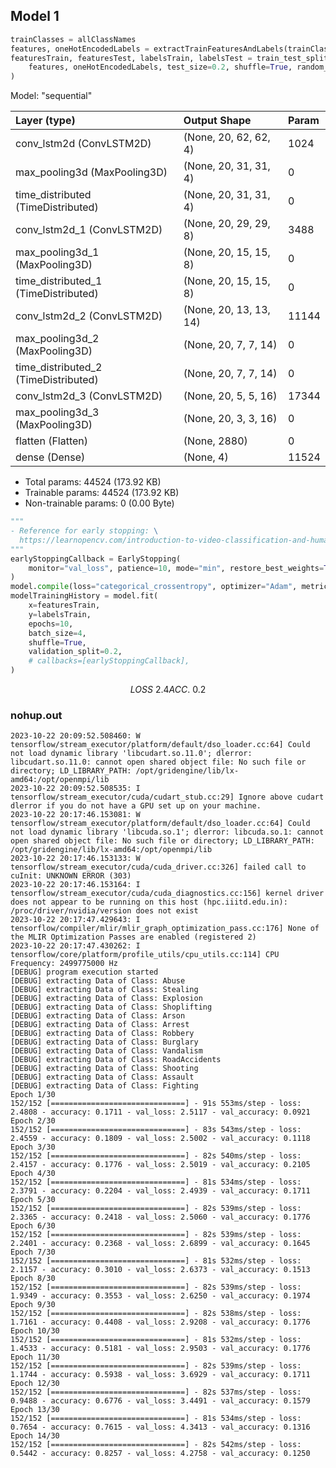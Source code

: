 ## Model 1

``` python
trainClasses = allClassNames
features, oneHotEncodedLabels = extractTrainFeaturesAndLabels(trainClasses)
featuresTrain, featuresTest, labelsTrain, labelsTest = train_test_split(
    features, oneHotEncodedLabels, test_size=0.2, shuffle=True, random_state=SEED
)
```

Model: "sequential"

| Layer (type)                         | Output Shape           | Param |
| :----------------------------------- | :--------------------- | :---- |
| conv_lstm2d (ConvLSTM2D)             | (None, 20, 62, 62, 4)  | 1024  |
| max_pooling3d (MaxPooling3D)         | (None, 20, 31, 31, 4)  | 0     |
| time_distributed (TimeDistributed)   | (None, 20, 31, 31, 4)  | 0     |
| conv_lstm2d_1 (ConvLSTM2D)           | (None, 20, 29, 29, 8)  | 3488  |
| max_pooling3d_1 (MaxPooling3D)       | (None, 20, 15, 15, 8)  | 0     |
| time_distributed_1 (TimeDistributed) | (None, 20, 15, 15, 8)  | 0     |
| conv_lstm2d_2 (ConvLSTM2D)           | (None, 20, 13, 13, 14) | 11144 |
| max_pooling3d_2 (MaxPooling3D)       | (None, 20, 7, 7, 14)   | 0     |
| time_distributed_2 (TimeDistributed) | (None, 20, 7, 7, 14)   | 0     |
| conv_lstm2d_3 (ConvLSTM2D)           | (None, 20, 5, 5, 16)   | 17344 |
| max_pooling3d_3 (MaxPooling3D)       | (None, 20, 3, 3, 16)   | 0     |
| flatten (Flatten)                    | (None, 2880)           | 0     |
| dense (Dense)                        | (None, 4)              | 11524 |
                                                                 
- Total params: 44524 (173.92 KB)
- Trainable params: 44524 (173.92 KB)
- Non-trainable params: 0 (0.00 Byte)

``` python
"""
- Reference for early stopping: \
  https://learnopencv.com/introduction-to-video-classification-and-human-activity-recognition/
"""
earlyStoppingCallback = EarlyStopping(
    monitor="val_loss", patience=10, mode="min", restore_best_weights=True
)
model.compile(loss="categorical_crossentropy", optimizer="Adam", metrics=["accuracy"])
modelTrainingHistory = model.fit(
    x=featuresTrain,
    y=labelsTrain,
    epochs=10,
    batch_size=4,
    shuffle=True,
    validation_split=0.2,
    # callbacks=[earlyStoppingCallback],
)
```

``` math
LOSS ~ 2.4
ACC. ~ 0.2
```

### nohup.out
```
2023-10-22 20:09:52.508460: W tensorflow/stream_executor/platform/default/dso_loader.cc:64] Could not load dynamic library 'libcudart.so.11.0'; dlerror: libcudart.so.11.0: cannot open shared object file: No such file or directory; LD_LIBRARY_PATH: /opt/gridengine/lib/lx-amd64:/opt/openmpi/lib
2023-10-22 20:09:52.508535: I tensorflow/stream_executor/cuda/cudart_stub.cc:29] Ignore above cudart dlerror if you do not have a GPU set up on your machine.
2023-10-22 20:17:46.153081: W tensorflow/stream_executor/platform/default/dso_loader.cc:64] Could not load dynamic library 'libcuda.so.1'; dlerror: libcuda.so.1: cannot open shared object file: No such file or directory; LD_LIBRARY_PATH: /opt/gridengine/lib/lx-amd64:/opt/openmpi/lib
2023-10-22 20:17:46.153133: W tensorflow/stream_executor/cuda/cuda_driver.cc:326] failed call to cuInit: UNKNOWN ERROR (303)
2023-10-22 20:17:46.153164: I tensorflow/stream_executor/cuda/cuda_diagnostics.cc:156] kernel driver does not appear to be running on this host (hpc.iiitd.edu.in): /proc/driver/nvidia/version does not exist
2023-10-22 20:17:47.429643: I tensorflow/compiler/mlir/mlir_graph_optimization_pass.cc:176] None of the MLIR Optimization Passes are enabled (registered 2)
2023-10-22 20:17:47.430262: I tensorflow/core/platform/profile_utils/cpu_utils.cc:114] CPU Frequency: 2499775000 Hz
[DEBUG] program execution started
[DEBUG] extracting Data of Class: Abuse
[DEBUG] extracting Data of Class: Stealing
[DEBUG] extracting Data of Class: Explosion
[DEBUG] extracting Data of Class: Shoplifting
[DEBUG] extracting Data of Class: Arson
[DEBUG] extracting Data of Class: Arrest
[DEBUG] extracting Data of Class: Robbery
[DEBUG] extracting Data of Class: Burglary
[DEBUG] extracting Data of Class: Vandalism
[DEBUG] extracting Data of Class: RoadAccidents
[DEBUG] extracting Data of Class: Shooting
[DEBUG] extracting Data of Class: Assault
[DEBUG] extracting Data of Class: Fighting
Epoch 1/30
152/152 [==============================] - 91s 553ms/step - loss: 2.4808 - accuracy: 0.1711 - val_loss: 2.5117 - val_accuracy: 0.0921
Epoch 2/30
152/152 [==============================] - 83s 543ms/step - loss: 2.4559 - accuracy: 0.1809 - val_loss: 2.5002 - val_accuracy: 0.1118
Epoch 3/30
152/152 [==============================] - 82s 540ms/step - loss: 2.4157 - accuracy: 0.1776 - val_loss: 2.5019 - val_accuracy: 0.2105
Epoch 4/30
152/152 [==============================] - 81s 534ms/step - loss: 2.3791 - accuracy: 0.2204 - val_loss: 2.4939 - val_accuracy: 0.1711
Epoch 5/30
152/152 [==============================] - 82s 539ms/step - loss: 2.3365 - accuracy: 0.2418 - val_loss: 2.5060 - val_accuracy: 0.1776
Epoch 6/30
152/152 [==============================] - 82s 539ms/step - loss: 2.2401 - accuracy: 0.2368 - val_loss: 2.6899 - val_accuracy: 0.1645
Epoch 7/30
152/152 [==============================] - 81s 532ms/step - loss: 2.1157 - accuracy: 0.3010 - val_loss: 2.6373 - val_accuracy: 0.1513
Epoch 8/30
152/152 [==============================] - 82s 539ms/step - loss: 1.9349 - accuracy: 0.3553 - val_loss: 2.6250 - val_accuracy: 0.1974
Epoch 9/30
152/152 [==============================] - 82s 538ms/step - loss: 1.7161 - accuracy: 0.4408 - val_loss: 2.9208 - val_accuracy: 0.1776
Epoch 10/30
152/152 [==============================] - 81s 532ms/step - loss: 1.4533 - accuracy: 0.5181 - val_loss: 2.9503 - val_accuracy: 0.1776
Epoch 11/30
152/152 [==============================] - 82s 539ms/step - loss: 1.1744 - accuracy: 0.5938 - val_loss: 3.6929 - val_accuracy: 0.1711
Epoch 12/30
152/152 [==============================] - 82s 537ms/step - loss: 0.9488 - accuracy: 0.6776 - val_loss: 3.4491 - val_accuracy: 0.1579
Epoch 13/30
152/152 [==============================] - 81s 534ms/step - loss: 0.7654 - accuracy: 0.7615 - val_loss: 4.3413 - val_accuracy: 0.1316
Epoch 14/30
152/152 [==============================] - 82s 542ms/step - loss: 0.5442 - accuracy: 0.8257 - val_loss: 4.2758 - val_accuracy: 0.1250
```